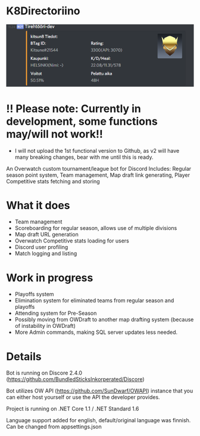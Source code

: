 # K8Directoriino
![alt text](https://github.com/kitsun8/K8Directoriino/blob/master/screenshots/directoriino1.PNG)

# !! Please note: Currently in development, some functions may/will not work!!
- I will not upload the 1st functional version to Github, as v2 will have many breaking changes, bear with me until this is ready.

An Overwatch custom tournament/league bot for Discord
Includes: Regular season point system, Team management, Map draft link generating, Player Competitive stats fetching and storing

# What it does

- Team management
- Scoreboarding for regular season, allows use of multiple divisions
- Map draft URL generation
- Overwatch Competitive stats loading for users 
- Discord user profiling
- Match logging and listing

# Work in progress
- Playoffs system
- Elimination system for eliminated teams from regular season and playoffs
- Attending system for Pre-Season
- Possibly moving from OWDraft to another map drafting system (because of instability in OWDraft)
- More Admin commands, making SQL server updates less needed.

# Details

Bot is running on Discore 2.4.0 (https://github.com/BundledSticksInkorperated/Discore)

Bot utilizes OW API (https://github.com/SunDwarf/OWAPI) instance that you can either host yourself or use the API the developer provides.

Project is running on .NET Core 1.1 / .NET Standard 1.6

Language support added for english, default/original language was finnish. Can be changed from appsettings.json

